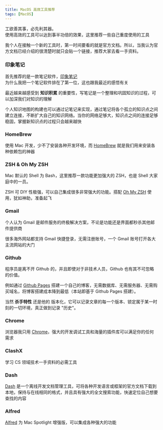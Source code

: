 ```yaml
---
title: MacOS 高效工具推荐
tags: [MacOS]
---
```


工欲善其事，必先利其器。  
使用高效的工具可以达到事半功倍的效果，这里推荐一些自己重度使用的工具

我个人在接触一个新的工具时，第一时间要看的就是官方文档。所以，当我认为官方文档已经介绍的很清楚时就只会贴一个链接，推荐大家去看一手资料。

### 印象笔记

首先推荐的是一款笔记软件，[印象笔记](https://www.yinxiang.com/)  
为什么我把一个笔记软件排在了第一位，这也跟我最近的感悟有关

最近越来越感受到 **知识积累** 的重要性，写笔记是一个整理和巩固知识的过程，可以加深我们对知识的理解

个人知识地图的构建也可以通过记笔记来实现，通过笔记将各个孤立的知识点之间建立连接，不断扩大自己的知识网络。当你的网络足够大，知识点之间的连接足够稳固，掌握新知识点的过程只会越来越快

### HomeBrew

使用 Mac 开发，少不了安装各种开发环境，而 [HomeBrew](https://brew.sh/) 就是我们用来安装各种依赖包的神器

### ZSH & Oh My ZSH

Mac 默认的 Shell 为 Bash，这里推荐一款功能更加强大的 ZSH，也是 Shell 大家庭中的一员。

ZSH 可 DIY 性极强，可以自己集成很多非常强大的功能。搭配 [Oh My ZSH](https://ohmyz.sh/) 使用，犹如神助，准备起飞

### Gmail

个人认为 Gmail 是邮件服务的终极解决方案，不论是功能还是界面都秒杀其他邮件提供商

很多海外网站都支持 Gmail 快捷登录，无需注册账号，一个 Gmail 账号打开各大主流网站的大门

### Github

程序员是离不开 Github 的，并且即使对于非技术人员，Github 也有其不可忽略的价值。

例如通过 [Github Pages](https://pages.github.com/) 搭建一个自己的博客，无需数据库、无需服务器、无需购买域名，将博客搭建成本降到最低（本站即基于 Github Pages 搭建）。

当然 **杀手特性** 还是他的 版本化，它可以记录文章的每一个版本、锁定属于某一时刻的一切环境，真正做到记录 "历史"。

### Chrome

浏览器我只用 [Chrome](https://www.google.com/intl/zh-CN/chrome/)，强大的开发调试工具和海量的插件库可以满足你的任何需求

### ClashX

学习 CS 领域技术一手资料的必需工具

### Dash

[Dash](https://kapeli.com/dash) 是一个离线开发文档管理工具，可将各种开发语言或框架的官方文档下载到本地，保持与在线相同的格式，并且具有强大的全文搜索功能，快速定位自己想要查找的内容

### Alfred

[Alfred](https://www.alfredapp.com/) 为 Mac Spotlight 增强版，可以集成各种强大的功能

